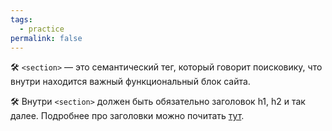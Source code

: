 ```yaml
---
tags:
  - practice
permalink: false
---
```


🛠 `<section>` — это семантический тег, который говорит поисковику, что внутри находится важный функциональный блок сайта.

🛠 Внутри `<section>` должен быть обязательно заголовок h1, h2 и так далее. Подробнее про заголовки можно почитать [тут](/html/doka/h1-h6).

